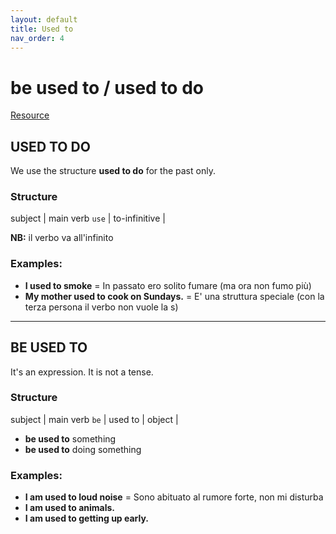 ```yaml
---
layout: default
title: Used to
nav_order: 4
---
```


# be used to / used to do

[Resource](https://www.englishclub.com/grammar/verbs-m_used.htm)

## USED TO DO

We use the structure **used to do** for the past only.

### Structure

subject |	main verb `use` |	to-infinitive |

**NB:** il verbo va all'infinito

### Examples:

- **I used to smoke** = In passato ero solito fumare (ma ora non fumo più)
- **My mother used to cook on Sundays.** = E' una struttura speciale (con la terza persona il verbo non vuole la s)

---

## BE USED TO

It's an expression. It is not a tense.

### Structure

subject | main verb `be` | used to | object |

- **be used to** something
- **be used to** doing something

### Examples:

- **I am used to loud noise** = Sono abituato al rumore forte, non mi disturba
- **I am used to animals.**
- **I am used to getting up early.**
